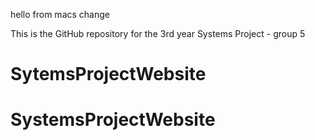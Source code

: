 
hello from macs change

This is the GitHub repository for the 3rd year Systems Project - group 5
# SytemsProjectWebsite
# SystemsProjectWebsite
